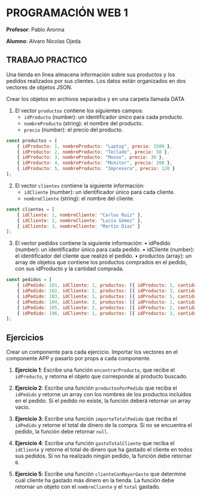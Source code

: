 # PROGRAMACIÓN WEB 1

**Profesor**: Pablo Aronna

**Alumno**: Alvaro Nicolas Ojeda

## TRABAJO PRACTICO

Una tienda en línea almacena información sobre sus productos y los pedidos realizados por sus
clientes. Los datos están organizados en dos vectores de objetos JSON.

Crear los objetos en archivos separados y en una carpeta llamada DATA

1. El vector `productos` contiene los siguientes campos:
   - `idProducto` (number): un identificador único para cada producto.
   - `nombreProducto` (string): el nombre del producto.
   - `precio` (number): el precio del producto.

```javascript
const productos = [
    { idProducto: 1, nombreProducto: "Laptop", precio: 1500 },
    { idProducto: 2, nombreProducto: "Teclado", precio: 50 },
    { idProducto: 3, nombreProducto: "Mouse", precio: 30 },
    { idProducto: 4, nombreProducto: "Monitor", precio: 200 },
    { idProducto: 5, nombreProducto: "Impresora", precio: 120 }
];
```

2. El vector `clientes` contiene la siguiente información:
   - `idCliente` (number): un identificador único para cada cliente.
   - `nombreCliente` (string): el nombre del cliente.

```javascript
const clientes = [
    { idCliente: 1, nombreCliente: "Carlos Ruiz" },
    { idCliente: 2, nombreCliente: "Lucía Gómez" },
    { idCliente: 3, nombreCliente: "Martín Díaz" }
];
```

3. El vector pedidos contiene la siguiente información:
• idPedido (number): un identificador único para cada pedido.
• idCliente (number): el identificador del cliente que realizó el pedido.
• productos (array): un array de objetos que contiene los productos comprados en el
pedido, con sus idProducto y la cantidad comprada.

```javascript
const pedidos = [
    { idPedido: 101, idCliente: 1, productos: [{ idProducto: 1, cantidad: 2 }, { idProducto: 2, cantidad: 1 }] },
    { idPedido: 102, idCliente: 2, productos: [{ idProducto: 3, cantidad: 2 }, { idProducto: 4, cantidad: 1 }] },
    { idPedido: 103, idCliente: 1, productos: [{ idProducto: 5, cantidad: 1 }] },
    { idPedido: 104, idCliente: 3, productos: [{ idProducto: 1, cantidad: 1 }, { idProducto: 3, cantidad: 3 }] },
    { idPedido: 105, idCliente: 2, productos: [{ idProducto: 2, cantidad: 1 }, { idProducto: 4, cantidad: 2 }] },
    { idPedido: 106, idCliente: 1, productos: [{ idProducto: 3, cantidad: 4 }, { idProducto: 5, cantidad: 2 }] }
];
```

## Ejercicios

Crear un componente para cada ejercicio. Importar los vectores en el componente APP y pasarlo por props a cada componente.

1. **Ejercicio 1**: Escribe una función `encontrarProducto`, que recibe el `idProducto`, y
   retorna el objeto que corresponde al producto buscado.

2. **Ejercicio 2**: Escribe una función `productosPorPedido` que reciba el `idPedido` y
   retorne un array con los nombres de los productos incluidos en el pedido. Si el pedido no
   existe, la función deberá retornar un array vacío.

3. **Ejercicio 3**: Escribe una función `importeTotalPedido` que reciba el `idPedido` y
   retorne el total de dinero de la compra. Si no se encuentra el pedido, la función debe retornar
   `null`.

4. **Ejercicio 4**: Escribe una función `gastoTotalCliente` que reciba el `idCliente` y
   retorne el total de dinero que ha gastado el cliente en todos sus pedidos. Si no ha realizado
   ningún pedido, la función debe retornar `0`.

5. **Ejercicio 5**: Escribe una función `clienteConMayorGasto` que determine cuál
   cliente ha gastado más dinero en la tienda. La función debe retornar un objeto con el
   `nombreCliente` y el `total` gastado.